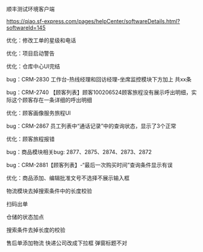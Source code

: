 顺丰测试环境客户端

https://qiao.sf-express.com/pages/helpCenter/softwareDetails.html?softwareId=145







优化：修改工单的星级和电话

优化：项目启动警告

优化：仓库中心UI完结

bug：CRM-2830 工作台-热线经理和回访经理-坐席监控模块下方加上 共xx条

bug：CRM-2740 【顾客列表】顾客100206524顾客旅程没有展示呼出明细，实际这个顾客存在一条详细的呼出明细

优化：顾客画像服务旅程UI

bug：CRM-2867 员工列表中“通话记录”中的查询状态，显示了3个正常

优化：顾客旅程报错

bug：商品模块相关bug: 2877、2875、2874、2873、2872



bug：CRM-2881【顾客列表】-“最后一次购买时间”查询条件显示有误

优化：商品添加、编辑批准文号不选择不展示输入框

物流模块去掉搜索条件中的长度校验

 





扫码出单

仓储的状态加点

搜索条件去掉长度的校验

售后单添加物流   快递公司改成下拉框   弹窗标题不对



